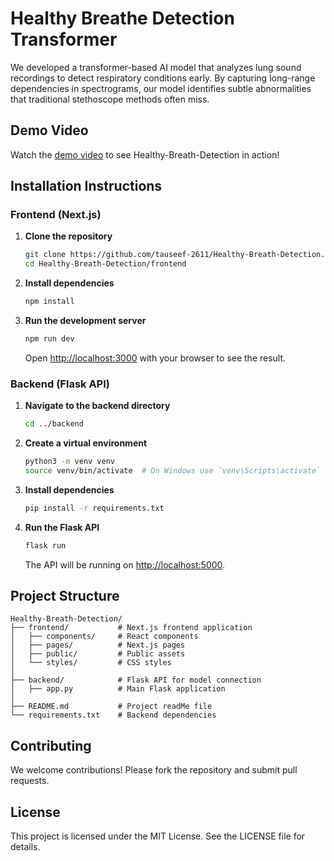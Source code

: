 # Healthy Breathe Detection Transformer

We developed a transformer-based AI model that analyzes lung sound recordings to detect respiratory conditions early. By capturing long-range dependencies in spectrograms, our model identifies subtle abnormalities that traditional stethoscope methods often miss.

## Demo Video

Watch the [demo video](https://github.com/tauseef-2611/Healthy-Breath-Detection/blob/main/Healthybreathedemo.mp4) to see Healthy-Breath-Detection in action!


## Installation Instructions

### Frontend (Next.js)

1. **Clone the repository**
   ```sh
   git clone https://github.com/tauseef-2611/Healthy-Breath-Detection.git
   cd Healthy-Breath-Detection/frontend
   ```

2. **Install dependencies**
   ```sh
   npm install
   ```

3. **Run the development server**
   ```sh
   npm run dev
   ```
   Open [http://localhost:3000](http://localhost:3000) with your browser to see the result.

### Backend (Flask API)

1. **Navigate to the backend directory**
   ```sh
   cd ../backend
   ```

2. **Create a virtual environment**
   ```sh
   python3 -m venv venv
   source venv/bin/activate  # On Windows use `venv\Scripts\activate`
   ```

3. **Install dependencies**
   ```sh
   pip install -r requirements.txt
   ```

4. **Run the Flask API**
   ```sh
   flask run
   ```
   The API will be running on [http://localhost:5000](http://localhost:5000).

## Project Structure

```
Healthy-Breath-Detection/
├── frontend/           # Next.js frontend application
│   ├── components/     # React components
│   ├── pages/          # Next.js pages
│   ├── public/         # Public assets
│   └── styles/         # CSS styles
│
├── backend/            # Flask API for model connection
│   ├── app.py          # Main Flask application
│
├── README.md           # Project readMe file
└── requirements.txt    # Backend dependencies
```

## Contributing

We welcome contributions! Please fork the repository and submit pull requests.

## License

This project is licensed under the MIT License. See the LICENSE file for details.
```
